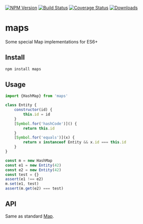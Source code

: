 [![NPM Version](https://img.shields.io/npm/v/maps.svg)][npm-url]
[![Build Status](https://travis-ci.org/hax/maps.svg?branch=master)](https://travis-ci.org/hax/maps)
[![Coverage Status](https://coveralls.io/repos/hax/maps/badge.svg?branch=master&service=github)](https://coveralls.io/github/hax/maps?branch=master)
[![Downloads](http://img.shields.io/npm/dm/maps.svg)][npm-url]

[npm-url]: https://npmjs.org/package/maps

# maps

Some special Map implementations for ES6+

## Install

```sh
npm install maps
```

## Usage

```js
import {HashMap} from 'maps'

class Entity {
	constructor(id) {
		this.id = id
	}
	[Symbol.for('hashCode')]() {
		return this.id
	}
	[Symbol.for('equals')](x) {
		return x instanceof Entity && x.id === this.id
	}
}

const m = new HashMap
const e1 = new Entity(42)
const e2 = new Entity(42)
const test = {}
assert(e1 !== e2)
m.set(e1, test)
assert(m.get(e2) === test)
```

## API

Same as standard [Map](https://developer.mozilla.org/en-US/docs/Web/JavaScript/Reference/Global_Objects/Map).
